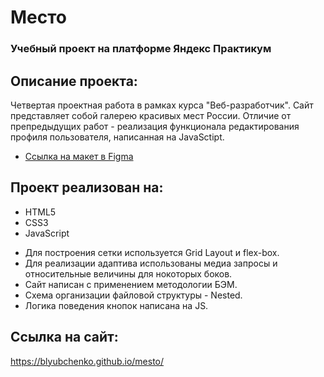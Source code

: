 # Место
### Учебный проект на платформе Яндекс Практикум

## Описание проекта:
Четвертая проектная работа в рамках курса "Веб-разработчик".
Сайт представляет собой галерею красивых мест России.
Отличие от препредыдущих работ - реализация функционала редактирования профиля пользователя, написанная на JavaSctipt.

* [Ссылка на макет в Figma](https://www.figma.com/file/2cn9N9jSkmxD84oJik7xL7/JavaScript.-Sprint-4?node-id=0%3A1)

## Проект реализован на:
* HTML5
* CSS3
* JavaScript

- Для построения  сетки используется Grid Layout и flex-box.
- Для реализации адаптива использованы медиа запросы и относительные величины для нокоторых боков.
- Сайт написан с применением методологии БЭМ.
- Схема организации файловой структуры - Nested.
- Логика поведения кнопок написана на JS.

## Ссылка на сайт:
https://blyubchenko.github.io/mesto/
